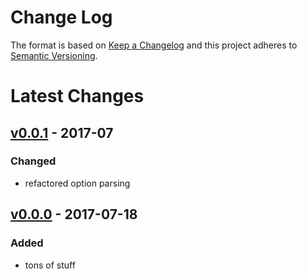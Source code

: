 Change Log
==========

The format is based on [Keep a Changelog] and this project adheres to
[Semantic Versioning].

Latest Changes
==============

[v0.0.1] - 2017-07
---------------------

### Changed

-   refactored option parsing

[v0.0.0] - 2017-07-18
---------------------

### Added

-   tons of stuff

  [Keep a Changelog]: http://keepachangelog.com/
  [Semantic Versioning]: http://semver.org/
  [v0.0.1]: https://github.com/binaryphile/concorde/compare/v0.0.0...v0.0
  [v0.0.0]: https://github.com/binaryphile/concorde/tree/v0.0.0
